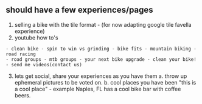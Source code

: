 ## should have a few experiences/pages
1) selling a bike with the tile format - (for now adapting google tile favella experience)
2) youtube how to's 
```
- clean bike - spin to win vs grinding - bike fits - mountain biking - road racing 
- road groups - mtb groups - your next bike upgrade - clean your bike! - send me videos(contact us)
```
3) lets get social, share your experiences as you have them
a. throw up ephemeral pictures to be voted on.
b. cool places you have been "this is a cool place" - example Naples, FL has a cool bike bar with coffee beers.
